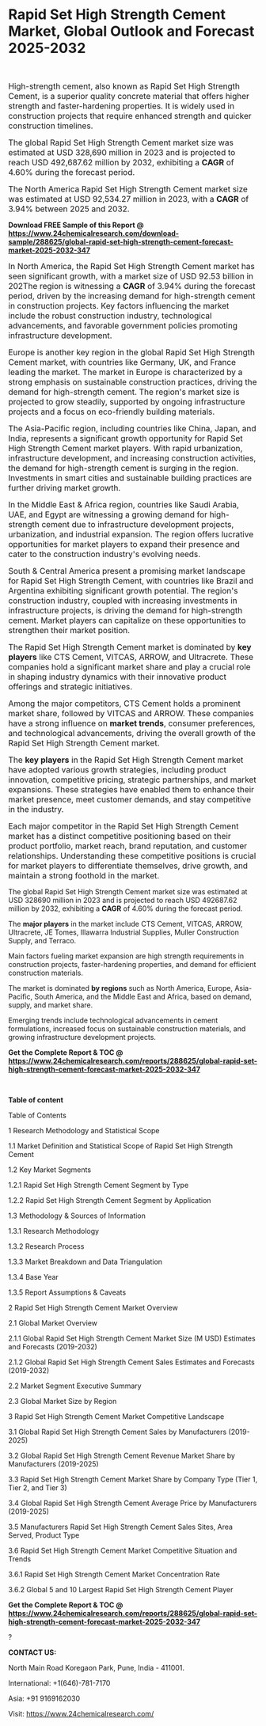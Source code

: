 <h1>Rapid Set High Strength Cement Market, Global Outlook and Forecast 2025-2032</h1><br/><p><span style="font-size:16px">High-strength cement, also known as Rapid Set High Strength Cement, is a superior quality concrete material that offers higher strength and faster-hardening properties. It is widely used in construction projects that require enhanced strength and quicker construction timelines.</span></p>
 
 
 
 <p><span style="font-size:16px">The global Rapid Set High Strength Cement market size was estimated at USD 328,690 million in 2023 and is projected to reach USD 492,687.62 million by 2032, exhibiting a <strong>CAGR</strong> of 4.60% during the forecast period.</span></p>
 
 
 
 <p><span style="font-size:16px">The North America Rapid Set High Strength Cement market size was estimated at USD 92,534.27 million in 2023, with a <strong>CAGR</strong> of 3.94% between 2025 and 2032.</span></p>
 
 
 
 <div><b>Download FREE Sample of this Report @ <a href="https://www.24chemicalresearch.com/download-sample/288625/global-rapid-set-high-strength-cement-forecast-market-2025-2032-347">https://www.24chemicalresearch.com/download-sample/288625/global-rapid-set-high-strength-cement-forecast-market-2025-2032-347</a></b></div>
 
 
 
 <p><span style="font-size:16px">In North America, the Rapid Set High Strength Cement market has seen significant growth, with a market size of USD 92.53 billion in 202The region is witnessing a <strong>CAGR</strong> of 3.94% during the forecast period, driven by the increasing demand for high-strength cement in construction projects. Key factors influencing the market include the robust construction industry, technological advancements, and favorable government policies promoting infrastructure development.</span></p>
 
 
 
 <p><span style="font-size:16px">Europe is another key region in the global Rapid Set High Strength Cement market, with countries like Germany, UK, and France leading the market. The market in Europe is characterized by a strong emphasis on sustainable construction practices, driving the demand for high-strength cement. The region&#39;s market size is projected to grow steadily, supported by ongoing infrastructure projects and a focus on eco-friendly building materials.</span></p>
 
 
 
 <p><span style="font-size:16px">The Asia-Pacific region, including countries like China, Japan, and India, represents a significant growth opportunity for Rapid Set High Strength Cement market players. With rapid urbanization, infrastructure development, and increasing construction activities, the demand for high-strength cement is surging in the region. Investments in smart cities and sustainable building practices are further driving market growth.</span></p>
 
 
 
 <p><span style="font-size:16px">In the Middle East & Africa region, countries like Saudi Arabia, UAE, and Egypt are witnessing a growing demand for high-strength cement due to infrastructure development projects, urbanization, and industrial expansion. The region offers lucrative opportunities for market players to expand their presence and cater to the construction industry&#39;s evolving needs.</span></p>
 
 
 
 <p><span style="font-size:16px">South & Central America present a promising market landscape for Rapid Set High Strength Cement, with countries like Brazil and Argentina exhibiting significant growth potential. The region&#39;s construction industry, coupled with increasing investments in infrastructure projects, is driving the demand for high-strength cement. Market players can capitalize on these opportunities to strengthen their market position.</span></p>
 
 
 
 <p><span style="font-size:16px">The Rapid Set High Strength Cement market is dominated by <strong>key players</strong> like CTS Cement, VITCAS, ARROW, and Ultracrete. These companies hold a significant market share and play a crucial role in shaping industry dynamics with their innovative product offerings and strategic initiatives.</span></p>
 
 
 
 <p><span style="font-size:16px">Among the major competitors, CTS Cement holds a prominent market share, followed by VITCAS and ARROW. These companies have a strong influence on <strong>market trends</strong>, consumer preferences, and technological advancements, driving the overall growth of the Rapid Set High Strength Cement market.</span></p>
 
 
 
 <p><span style="font-size:16px">The <strong>key players</strong> in the Rapid Set High Strength Cement market have adopted various growth strategies, including product innovation, competitive pricing, strategic partnerships, and market expansions. These strategies have enabled them to enhance their market presence, meet customer demands, and stay competitive in the industry.</span></p>
 
 
 
 <p><span style="font-size:16px">Each major competitor in the Rapid Set High Strength Cement market has a distinct competitive positioning based on their product portfolio, market reach, brand reputation, and customer relationships. Understanding these competitive positions is crucial for market players to differentiate themselves, drive growth, and maintain a strong foothold in the market.</span></p>
 
 
 
 <p>The global Rapid Set High Strength Cement market size was estimated at USD 328690 million in 2023 and is projected to reach USD 492687.62 million by 2032, exhibiting a <strong>CAGR</strong> of 4.60% during the forecast period.</p>
 
 
 
 <p>The <strong>major players</strong> in the market include CTS Cement, VITCAS, ARROW, Ultracrete, JE Tomes, Illawarra Industrial Supplies, Muller Construction Supply, and Terraco.</p>
 
 
 
 <p>Main factors fueling market expansion are high strength requirements in construction projects, faster-hardening properties, and demand for efficient construction materials.</p>
 
 
 
 <p>The market is dominated <strong>by regions</strong> such as North America, Europe, Asia-Pacific, South America, and the Middle East and Africa, based on demand, supply, and market share.</p>
 
 
 
 <p>Emerging trends include technological advancements in cement formulations, increased focus on sustainable construction materials, and growing infrastructure development projects.</p>
 
 
 
 <div><b>Get the Complete Report & TOC @ <a href="https://www.24chemicalresearch.com/reports/288625/global-rapid-set-high-strength-cement-forecast-market-2025-2032-347">https://www.24chemicalresearch.com/reports/288625/global-rapid-set-high-strength-cement-forecast-market-2025-2032-347</a></b></div>
 
 
 
 <p><br />
 
 <b>Table of content</b></p>
 
 
 
 <p>Table of Contents<br />
 
 1 Research Methodology and Statistical Scope<br />
 
 1.1 Market Definition and Statistical Scope of Rapid Set High Strength Cement<br />
 
 1.2 Key Market Segments<br />
 
 1.2.1 Rapid Set High Strength Cement Segment by Type<br />
 
 1.2.2 Rapid Set High Strength Cement Segment by Application<br />
 
 1.3 Methodology & Sources of Information<br />
 
 1.3.1 Research Methodology<br />
 
 1.3.2 Research Process<br />
 
 1.3.3 Market Breakdown and Data Triangulation<br />
 
 1.3.4 Base Year<br />
 
 1.3.5 Report Assumptions & Caveats<br />
 
 2 Rapid Set High Strength Cement Market Overview<br />
 
 2.1 Global Market Overview<br />
 
 2.1.1 Global Rapid Set High Strength Cement Market Size (M USD) Estimates and Forecasts (2019-2032)<br />
 
 2.1.2 Global Rapid Set High Strength Cement Sales Estimates and Forecasts (2019-2032)<br />
 
 2.2 Market Segment Executive Summary<br />
 
 2.3 Global Market Size by Region<br />
 
 3 Rapid Set High Strength Cement Market Competitive Landscape<br />
 
 3.1 Global Rapid Set High Strength Cement Sales by Manufacturers (2019-2025)<br />
 
 3.2 Global Rapid Set High Strength Cement Revenue Market Share by Manufacturers (2019-2025)<br />
 
 3.3 Rapid Set High Strength Cement Market Share by Company Type (Tier 1, Tier 2, and Tier 3)<br />
 
 3.4 Global Rapid Set High Strength Cement Average Price by Manufacturers (2019-2025)<br />
 
 3.5 Manufacturers Rapid Set High Strength Cement Sales Sites, Area Served, Product Type<br />
 
 3.6 Rapid Set High Strength Cement Market Competitive Situation and Trends<br />
 
 3.6.1 Rapid Set High Strength Cement Market Concentration Rate<br />
 
 3.6.2 Global 5 and 10 Largest Rapid Set High Strength Cement Player</p>
 
 
 
 <div><b>Get the Complete Report & TOC @ <a href="https://www.24chemicalresearch.com/reports/288625/global-rapid-set-high-strength-cement-forecast-market-2025-2032-347">https://www.24chemicalresearch.com/reports/288625/global-rapid-set-high-strength-cement-forecast-market-2025-2032-347</a></b></div>
 
 
 
 <p>? </p>
 
 
 
 <p><b>CONTACT US:</b><br />
 
 North Main Road Koregaon Park, Pune, India - 411001.<br />
 
 International: +1(646)-781-7170<br />
 
 Asia: +91 9169162030<br />
 
 Visit: <a href="https://www.24chemicalresearch.com/">https://www.24chemicalresearch.com/</a></p>
